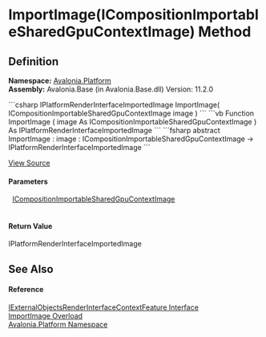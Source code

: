 # ImportImage(ICompositionImportableSharedGpuContextImage) Method




## Definition
**Namespace:** <a href="N_Avalonia_Platform">Avalonia.Platform</a>  
**Assembly:** Avalonia.Base (in Avalonia.Base.dll) Version: 11.2.0

<Tabs groupId="api-code-preview">
<TabItem value="csharp" label="C#">
```csharp
IPlatformRenderInterfaceImportedImage ImportImage(
	ICompositionImportableSharedGpuContextImage image
)
```
</TabItem>
<TabItem value="vb" label="VB">
```vb
Function ImportImage ( 
	image As ICompositionImportableSharedGpuContextImage
) As IPlatformRenderInterfaceImportedImage
```
</TabItem>
<TabItem value="fsharp" label="F#">
```fsharp
abstract ImportImage : 
        image : ICompositionImportableSharedGpuContextImage -> IPlatformRenderInterfaceImportedImage 
```
</TabItem>
</Tabs>



<a href="https://github.com/AvaloniaUI/Avalonia/tree/master/src/Avalonia.Base/Platform/IExternalObjectsRenderInterfaceContextFeature.cs" title="View the source code">View Source</a>



#### Parameters
<dl><dt>  <a href="T_Avalonia_Rendering_Composition_ICompositionImportableSharedGpuContextImage">ICompositionImportableSharedGpuContextImage</a></dt><dd> </dd></dl>

#### Return Value
IPlatformRenderInterfaceImportedImage

## See Also


#### Reference
<a href="T_Avalonia_Platform_IExternalObjectsRenderInterfaceContextFeature">IExternalObjectsRenderInterfaceContextFeature Interface</a>  
<a href="Overload_Avalonia_Platform_IExternalObjectsRenderInterfaceContextFeature_ImportImage">ImportImage Overload</a>  
<a href="N_Avalonia_Platform">Avalonia.Platform Namespace</a>  

